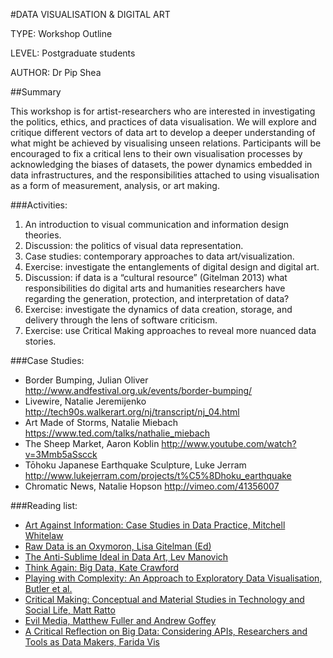 #DATA VISUALISATION & DIGITAL ART
TYPE: Workshop Outline
LEVEL: Postgraduate students
AUTHOR: Dr Pip Shea##SummaryThis workshop is for artist-researchers who are interested in investigating the politics, ethics, and practices of data visualisation. We will explore and critique different vectors of data art to develop a deeper understanding of what might be achieved by visualising unseen relations. Participants will be encouraged to fix a critical lens to their own visualisation processes by acknowledging the biases of datasets, the power dynamics embedded in data infrastructures, and the responsibilities attached to using visualisation as a form of measurement, analysis, or art making.###Activities:1.	An introduction to visual communication and information design theories.2.	Discussion: the politics of visual data representation.3.	Case studies: contemporary approaches to data art/visualization.4.	Exercise: investigate the entanglements of digital design and digital art.5.	Discussion: if data is a “cultural resource” (Gitelman 2013) what responsibilities do digital arts and humanities researchers have regarding the generation, protection, and interpretation of data? 6.	Exercise: investigate the dynamics of data creation, storage, and delivery through the lens of software criticism.7.	Exercise: use Critical Making approaches to reveal more nuanced data stories.###Case Studies:-	Border Bumping, Julian Oliver http://www.andfestival.org.uk/events/border-bumping/ -	Livewire, Natalie Jeremijenko http://tech90s.walkerart.org/nj/transcript/nj_04.html-	Art Made of Storms, Natalie Miebach https://www.ted.com/talks/nathalie_miebach -	The Sheep Market, Aaron Koblin  http://www.youtube.com/watch?v=3Mmb5aSscck-	Tōhoku Japanese Earthquake Sculpture, Luke Jerramhttp://www.lukejerram.com/projects/t%C5%8Dhoku_earthquake -	Chromatic News, Natalie Hopsonhttp://vimeo.com/41356007 ###Reading list:-	[Art Against Information: Case Studies in Data Practice, Mitchell Whitelaw](http://eleven.fibreculturejournal.org/fcj-067-art-against-information-case-studies-in-data-practice/)-	[Raw Data is an Oxymoron, Lisa Gitelman (Ed)](http://mitpress.mit.edu/books/raw-data-oxymoron)-	[The Anti-Sublime Ideal in Data Art, Lev Manovich](http://meetopia.net/virus/pdf-ps_db/LManovich_data_art.pdf)-	[Think Again: Big Data, Kate Crawford](http://foreignpolicy.com/2013/05/10/think-again-big-data/)-	[Playing with Complexity: An Approach to Exploratory Data Visualisation, Butler et al.](http://acuads.com.au/static/files/assets/c06364cd/Ennis-Butler_Ben_Hinton_Sam_Whitelaw_Mitchell_Paper.pdf)-	[Critical Making: Conceptual and Material Studies in Technology and Social Life, Matt Ratto](http://com327ncsu.files.wordpress.com/2013/01/ratto_criticalmaking.pdf)-	[Evil Media, Matthew Fuller and Andrew Goffey](http://neural.it/2013/02/matthew-fuller-andrew-goffey-evil-media/)-	[A Critical Reflection on Big Data: Considering APIs, Researchers and Tools as Data Makers, Farida Vis](http://firstmonday.org/ojs/index.php/fm/article/view/4878)